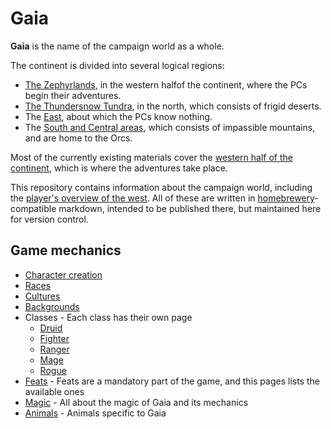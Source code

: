 # Gaia

**Gaia** is the name of the campaign world as a whole.

The continent is divided into several logical regions:

* [The Zephyrlands](zephyrlands.md), in the western halfof the continent, where the PCs begin their adventures.
* [The Thundersnow Tundra](thundersnow-tundra.md), in the north, which consists of frigid deserts.
* The [East](east.md), about which the PCs know nothing.
* The [South and Central areas](central.md), which consists of impassible mountains, and are home to the Orcs.

Most of the currently existing materials cover the [western half of the continent](west.md), which is where the adventures take place.

This repository contains information about the campaign world, including the [player's overview of the west](west.md).  All of these are written in [homebrewery](http://homebrewery.naturalcrit.com/)-compatible markdown, intended to be published there, but maintained here for version control.

## Game mechanics

* [Character creation](character-creation.md)
* [Races](races.md)
* [Cultures](cultures.md)
* [Backgrounds](backgrounds.md)
* Classes - Each class has their own page
  * [Druid](druid.md)
  * [Fighter](fighter.md)
  * [Ranger](ranger.md)
  * [Mage](mage.md)
  * [Rogue](rogue.md)
* [Feats](feats.md) - Feats are a mandatory part of the game, and this pages lists the available ones
* [Magic](magic.md) - All about the magic of Gaia and its mechanics
* [Animals](animals.md) - Animals specific to Gaia
